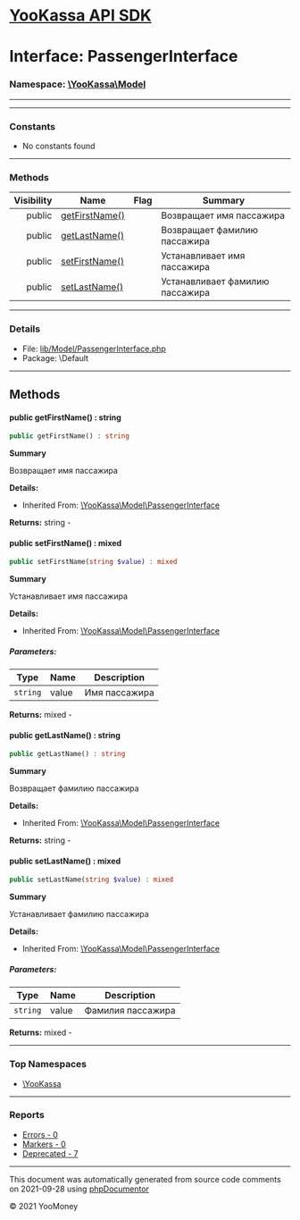 # [YooKassa API SDK](../home.md)

# Interface: PassengerInterface
### Namespace: [\YooKassa\Model](../namespaces/yookassa-model.md)
---
---
### Constants
* No constants found
---
### Methods
| Visibility | Name | Flag | Summary |
| ----------:| ---- | ---- | ------- |
| public | [getFirstName()](../classes/YooKassa-Model-PassengerInterface.md#method_getFirstName) |  | Возвращает имя пассажира |
| public | [getLastName()](../classes/YooKassa-Model-PassengerInterface.md#method_getLastName) |  | Возвращает фамилию пассажира |
| public | [setFirstName()](../classes/YooKassa-Model-PassengerInterface.md#method_setFirstName) |  | Устанавливает имя пассажира |
| public | [setLastName()](../classes/YooKassa-Model-PassengerInterface.md#method_setLastName) |  | Устанавливает фамилию пассажира |

---
### Details
* File: [lib/Model/PassengerInterface.php](../../lib/Model/PassengerInterface.php)
* Package: \Default
---
## Methods
<a name="method_getFirstName" class="anchor"></a>
#### public getFirstName() : string

```php
public getFirstName() : string
```

**Summary**

Возвращает имя пассажира

**Details:**
* Inherited From: [\YooKassa\Model\PassengerInterface](../classes/YooKassa-Model-PassengerInterface.md)

**Returns:** string - 


<a name="method_setFirstName" class="anchor"></a>
#### public setFirstName() : mixed

```php
public setFirstName(string $value) : mixed
```

**Summary**

Устанавливает имя пассажира

**Details:**
* Inherited From: [\YooKassa\Model\PassengerInterface](../classes/YooKassa-Model-PassengerInterface.md)
##### Parameters:
| Type | Name | Description |
| ---- | ---- | ----------- |
| <code lang="php">string</code> | value  | Имя пассажира |

**Returns:** mixed - 


<a name="method_getLastName" class="anchor"></a>
#### public getLastName() : string

```php
public getLastName() : string
```

**Summary**

Возвращает фамилию пассажира

**Details:**
* Inherited From: [\YooKassa\Model\PassengerInterface](../classes/YooKassa-Model-PassengerInterface.md)

**Returns:** string - 


<a name="method_setLastName" class="anchor"></a>
#### public setLastName() : mixed

```php
public setLastName(string $value) : mixed
```

**Summary**

Устанавливает фамилию пассажира

**Details:**
* Inherited From: [\YooKassa\Model\PassengerInterface](../classes/YooKassa-Model-PassengerInterface.md)
##### Parameters:
| Type | Name | Description |
| ---- | ---- | ----------- |
| <code lang="php">string</code> | value  | Фамилия пассажира |

**Returns:** mixed - 




---

### Top Namespaces

* [\YooKassa](../namespaces/yookassa.md)

---

### Reports
* [Errors - 0](../reports/errors.md)
* [Markers - 0](../reports/markers.md)
* [Deprecated - 7](../reports/deprecated.md)

---

This document was automatically generated from source code comments on 2021-09-28 using [phpDocumentor](http://www.phpdoc.org/)

&copy; 2021 YooMoney